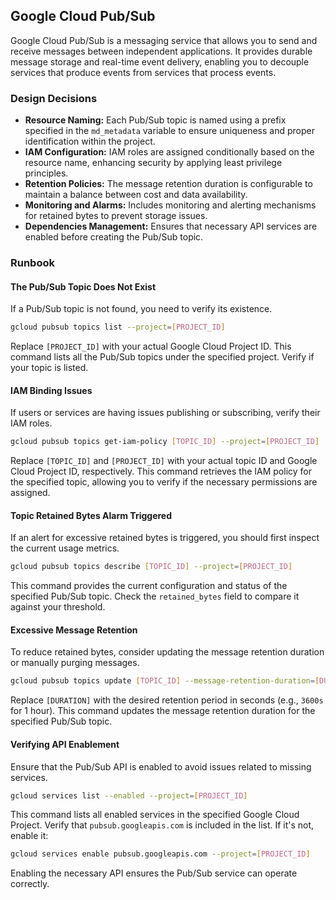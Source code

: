 ## Google Cloud Pub/Sub

Google Cloud Pub/Sub is a messaging service that allows you to send and receive messages between independent applications. It provides durable message storage and real-time event delivery, enabling you to decouple services that produce events from services that process events.

### Design Decisions

- **Resource Naming:** Each Pub/Sub topic is named using a prefix specified in the `md_metadata` variable to ensure uniqueness and proper identification within the project.
- **IAM Configuration:** IAM roles are assigned conditionally based on the resource name, enhancing security by applying least privilege principles.
- **Retention Policies:** The message retention duration is configurable to maintain a balance between cost and data availability.
- **Monitoring and Alarms:** Includes monitoring and alerting mechanisms for retained bytes to prevent storage issues.
- **Dependencies Management:** Ensures that necessary API services are enabled before creating the Pub/Sub topic.
  
### Runbook

#### The Pub/Sub Topic Does Not Exist

If a Pub/Sub topic is not found, you need to verify its existence.

```sh
gcloud pubsub topics list --project=[PROJECT_ID]
```

Replace `[PROJECT_ID]` with your actual Google Cloud Project ID. This command lists all the Pub/Sub topics under the specified project. Verify if your topic is listed.

#### IAM Binding Issues

If users or services are having issues publishing or subscribing, verify their IAM roles.

```sh
gcloud pubsub topics get-iam-policy [TOPIC_ID] --project=[PROJECT_ID]
```

Replace `[TOPIC_ID]` and `[PROJECT_ID]` with your actual topic ID and Google Cloud Project ID, respectively. This command retrieves the IAM policy for the specified topic, allowing you to verify if the necessary permissions are assigned.

#### Topic Retained Bytes Alarm Triggered

If an alert for excessive retained bytes is triggered, you should first inspect the current usage metrics.

```sh
gcloud pubsub topics describe [TOPIC_ID] --project=[PROJECT_ID]
```

This command provides the current configuration and status of the specified Pub/Sub topic. Check the `retained_bytes` field to compare it against your threshold.

#### Excessive Message Retention

To reduce retained bytes, consider updating the message retention duration or manually purging messages.

```sh
gcloud pubsub topics update [TOPIC_ID] --message-retention-duration=[DURATION] --project=[PROJECT_ID]
```

Replace `[DURATION]` with the desired retention period in seconds (e.g., `3600s` for 1 hour). This command updates the message retention duration for the specified Pub/Sub topic.

#### Verifying API Enablement

Ensure that the Pub/Sub API is enabled to avoid issues related to missing services.

```sh
gcloud services list --enabled --project=[PROJECT_ID]
```

This command lists all enabled services in the specified Google Cloud Project. Verify that `pubsub.googleapis.com` is included in the list. If it's not, enable it:

```sh
gcloud services enable pubsub.googleapis.com --project=[PROJECT_ID]
```

Enabling the necessary API ensures the Pub/Sub service can operate correctly.


